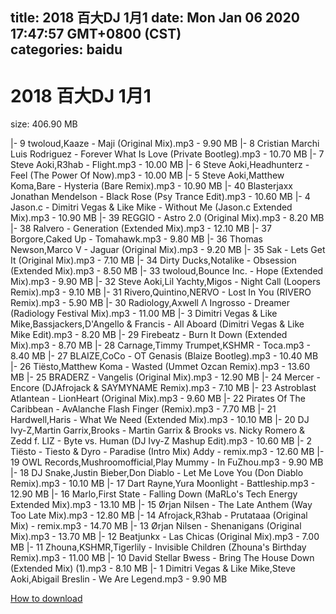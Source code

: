 
title: 2018 百大DJ 1月1
date: Mon Jan 06 2020 17:47:57 GMT+0800 (CST)    
categories: baidu
---

# 2018 百大DJ 1月1
size: 406.90 MB
 
 
|- 9 twoloud,Kaaze - Maji (Original Mix).mp3 - 9.90 MB
|- 8 Cristian Marchi  Luis Rodriguez - Forever What Is Love (Private Bootleg).mp3 - 10.70 MB
|- 7  Steve Aoki,R3hab - Flight.mp3 - 10.00 MB
|- 6 Steve Aoki,Headhunterz - Feel (The Power Of Now).mp3 - 10.00 MB
|- 5  Steve Aoki,Matthew Koma,Bare - Hysteria (Bare Remix).mp3 - 10.90 MB
|- 40   Blasterjaxx Jonathan Mendelson - Black Rose (Psy Trance Edit).mp3 - 10.60 MB
|- 4  Jason.c - Dimitri Vegas & Like Mike - Without Me (Jason.c Extended Mix).mp3 - 10.90 MB
|- 39 REGGIO - Astro 2.0 (Original Mix).mp3 - 8.20 MB
|- 38  Ralvero - Generation (Extended Mix).mp3 - 12.10 MB
|- 37    Borgore,Caked Up - Tomahawk.mp3 - 9.80 MB
|- 36 Thomas Newson,Marco V - Jaguar (Original Mix).mp3 - 9.20 MB
|- 35 Sak - Lets Get It (Original Mix).mp3 - 7.10 MB
|- 34 Dirty Ducks,Notalike - Obsession (Extended Mix).mp3 - 8.50 MB
|- 33 twoloud,Bounce Inc. - Hope (Extended Mix).mp3 - 9.90 MB
|- 32  Steve Aoki,Lil Yachty,Migos - Night Call (Loopers Remix).mp3 - 9.10 MB
|- 31  Rivero,Quintino,NERVO - Lost In You (RIVERO Remix).mp3 - 5.90 MB
|- 30 Radiology,Axwell Λ Ingrosso - Dreamer (Radiology Festival Mix).mp3 - 11.00 MB
|- 3   Dimitri Vegas & Like Mike,Bassjackers,D'Angello & Francis - All Aboard (Dimitri Vegas & Like Mike Edit).mp3 - 8.20 MB
|- 29  Firebeatz - Burn It Down (Extended Mix).mp3 - 8.70 MB
|- 28   Carnage,Timmy Trumpet,KSHMR - Toca.mp3 - 8.40 MB
|- 27  BLAIZE,CoCo - OT Genasis (Blaize Bootleg).mp3 - 10.40 MB
|- 26 Tiësto,Matthew Koma - Wasted (Ummet Ozcan Remix).mp3 - 13.60 MB
|- 25 BRADERZ - Vangelis (Original Mix).mp3 - 12.90 MB
|- 24  Mercer - Encore (DJAfrojack & SAYMYNAME Remix).mp3 - 7.10 MB
|- 23  Astroblast  Atlantean - LionHeart (Original Mix).mp3 - 9.60 MB
|- 22  Pirates Of The Caribbean - AvAlanche  Flash Finger (Remix).mp3 - 7.70 MB
|- 21  Hardwell,Haris - What We Need (Extended Mix).mp3 - 10.10 MB
|- 20 DJ Ivy-Z,Martin Garrix,Brooks - Martin Garrix & Brooks vs. Nicky Romero & Zedd f. LIZ - Byte vs. Human (DJ Ivy-Z Mashup Edit).mp3 - 10.60 MB
|- 2 Tiësto - Tiesto & Dyro - Paradise (Intro Mix) Addy - remix.mp3 - 12.60 MB
|- 19  OWL Records,Mushroomofficial,Play Mummy - In FuZhou.mp3 - 9.90 MB
|- 18  DJ Snake,Justin Bieber,Don Diablo - Let Me Love You (Don Diablo Remix).mp3 - 10.10 MB
|- 17  Dart Rayne,Yura Moonlight - Battleship.mp3 - 12.90 MB
|- 16 Marlo,First State - Falling Down (MaRLo's Tech Energy Extended Mix).mp3 - 13.10 MB
|- 15   Ørjan Nilsen - The Late Anthem (Way Too Late Mix).mp3 - 12.80 MB
|- 14 Afrojack,R3hab - Prutataaa (Original Mix) - remix.mp3 - 14.70 MB
|- 13 Ørjan Nilsen - Shenanigans (Original Mix).mp3 - 13.70 MB
|- 12  Beatjunkx - Las Chicas (Original Mix).mp3 - 7.00 MB
|- 11   Zhouna,KSHMR,Tigerlily - Invisible Children (Zhouna's Birthday Remix).mp3 - 11.00 MB
|- 10 David Stellar Bwess - Bring The House Down (Extended Mix) (1).mp3 - 8.10 MB
|- 1  Dimitri Vegas & Like Mike,Steve Aoki,Abigail Breslin - We Are Legend.mp3 - 9.90 MB

[How to download](https://bpcam.bemobtrk.com/go/2ceec3aa-1ca2-46d6-b9ff-aaa5c184517c?jno=4352)